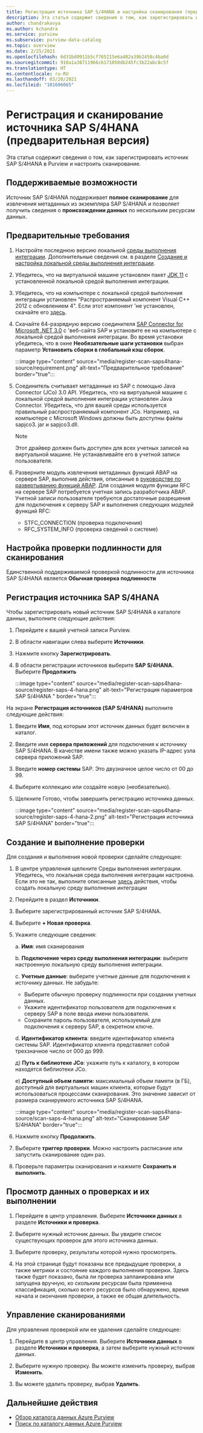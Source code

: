 ```yaml
---
title: Регистрация источника SAP S/4HANA и настройка сканирования (предварительная версия) в Azure Purview
description: Эта статья содержит сведения о том, как зарегистрировать источник SAP S/4HANA в Azure Purview и настроить сканирование.
author: chandrakavya
ms.author: kchandra
ms.service: purview
ms.subservice: purview-data-catalog
ms.topic: overview
ms.date: 2/25/2021
ms.openlocfilehash: 6d31bd0911b5cf765215e6a482a39b2458c4ba0d
ms.sourcegitcommit: 910a1a38711966cb171050db245fc3b22abc8c5f
ms.translationtype: HT
ms.contentlocale: ru-RU
ms.lasthandoff: 03/20/2021
ms.locfileid: "101696065"
---
```

# <a name="register-and-scan-a-sap-s4hana-source-preview"></a>Регистрация и сканирование источника SAP S/4HANA (предварительная версия)

Эта статья содержит сведения о том, как зарегистрировать источник SAP S/4HANA в Purview и настроить сканирование.

## <a name="supported-capabilities"></a>Поддерживаемые возможности

Источник SAP S/4HANA поддерживает **полное сканирование** для извлечения метаданных из экземпляра SAP S/4HANA и позволяет получить сведения о **происхождении данных** по нескольким ресурсам данных.

## <a name="prerequisites"></a>Предварительные требования

1.  Настройте последнюю версию локальной [среды выполнения интеграции](https://www.microsoft.com/download/details.aspx?id=39717).
    Дополнительные сведения см. в разделе [Создание и настройка локальной среды выполнения интеграции](https://docs.microsoft.com/azure/data-factory/create-self-hosted-integration-runtime).

2.  Убедитесь, что на виртуальной машине установлен пакет [JDK 11](https://www.oracle.com/java/technologies/javase-jdk11-downloads.html) с установленной локальной средой выполнения интеграции.

3.  Убедитесь, что на компьютере с локальной средой выполнения интеграции установлен \"Распространяемый компонент Visual C++ 2012 с обновлением 4\". Если этот компонент \'не установлен, скачайте его [здесь](https://www.microsoft.com/download/details.aspx?id=30679).

4.  Скачайте 64-разрядную версию соединителя [SAP Connector for Microsoft .NET 3.0](https://support.sap.com/en/product/connectors/msnet.html) с \'веб-сайта SAP и установите ее на компьютере с локальной средой выполнения интеграции. Во время установки убедитесь, что в окне **Необязательные шаги установки** выбран параметр **Установить сборки в глобальный кэш сборок**.

    :::image type="content" source="media/register-scan-saps4hana-source/requirement.png" alt-text="Предварительное требование" border="true":::

5.  Соединитель считывает метаданные из SAP с помощью Java Connector (JCo) 3.0 API. Убедитесь, что на виртуальной машине с локальной средой выполнения интеграции установлен Java Connector.
    Убедитесь, что для вашей среды используется правильный распространяемый компонент JCo. Например, на компьютере с Microsoft Windows должны быть доступны файлы sapjco3. jar и sapjco3.dll.

    > [!Note] 
    >Этот драйвер должен быть доступен для всех учетных записей на виртуальной машине. Не устанавливайте его в учетной записи пользователя.

6.  Разверните модуль извлечения метаданных функций ABAP на сервере SAP, выполнив действия, описанные в [руководстве по развертыванию функций ABAP](abap-functions-deployment-guide.md). Для создания модуля функции RFC на сервере SAP потребуется учетная запись разработчика ABAP. Учетной записи пользователя требуются достаточные разрешения для подключения к серверу SAP и выполнения следующих модулей функций RFC:
    -   STFC_CONNECTION (проверка подключения)
    -   RFC_SYSTEM_INFO (проверка сведений о системе)

## <a name="setting-up-authentication-for-a-scan"></a>Настройка проверки подлинности для сканирования

Единственной поддерживаемой проверкой подлинности для источника SAP S/4HANA является **Обычная проверка подлинности**

## <a name="register-sap-s4hana-source"></a>Регистрация источника SAP S/4HANA

Чтобы зарегистрировать новый источник SAP S/4HANA в каталоге данных, выполните следующие действия:

1.  Перейдите к вашей учетной записи Purview.
2.  В области навигации слева выберите **Источники**.
3.  Нажмите кнопку **Зарегистрировать**.
4.  В области регистрации источников выберите **SAP S/4HANA.** Выберите **Продолжить**

    :::image type="content" source="media/register-scan-saps4hana-source/register-saps-4-hana.png" alt-text="Регистрация параметров SAP S/4HANA " border="true":::

На экране **Регистрация источников (SAP S/4HANA)** выполните следующие действия:

1.  Введите **Имя**, под которым этот источник данных будет включен в каталог.

2.  Введите имя **сервера приложений** для подключения к источнику SAP S/4HANA. В качестве имени также можно указать IP-адрес узла сервера приложений SAP.

3.  Введите **номер системы** SAP. Это двузначное целое число от 00 до 99.

4.  Выберите коллекцию или создайте новую (необязательно).

5.  Щелкните Готово, чтобы завершить регистрацию источника данных.

    :::image type="content" source="media/register-scan-saps4hana-source/register-saps-4-hana-2.png" alt-text="Регистрация источника SAP S/4HANA" border="true":::

## <a name="creating-and-running-a-scan"></a>Создание и выполнение проверки

Для создания и выполнения новой проверки сделайте следующее:

1.  В центре управления щелкните Среды выполнения интеграции. Убедитесь, что локальная среда выполнения интеграции настроена. Если это не так, выполните описанные [здесь](https://docs.microsoft.com/azure/purview/manage-integration-runtimes) действия, чтобы создать локальную среду выполнения интеграции

2.  Перейдите в раздел **Источники**.

3.  Выберите зарегистрированный источник SAP S/4HANA.

4.  Выберите **+ Новая проверка**.

5.  Укажите следующие сведения:

    а.  **Имя**: имя сканирования

    b.  **Подключение через среду выполнения интеграции**: выберите настроенную локальную среду выполнения интеграции.

    c.  **Учетные данные**: выберите учетные данные для подключения к источнику данных. Не забудьте:

    -   Выберите обычную проверку подлинности при создании учетных данных.
    -   Укажите идентификатор пользователя для подключения к серверу SAP в поле ввода имени пользователя.
    -   Сохраните пароль пользователя, используемый для подключения к серверу SAP, в секретном ключе.

    d.  **Идентификатор клиента**: введите идентификатор клиента системы SAP. Идентификатор клиента представляет собой трехзначное число от 000 до 999.

    д)  **Путь к библиотеке JCo**: укажите путь к каталогу, в котором находятся библиотеки JCo.

    е)  **Доступный объем памяти:** максимальный объем памяти (в ГБ), доступный для виртуальных машин клиента, которые будут использоваться процессами сканирования. Это значение зависит от размера сканируемого источника SAP S/4HANA.

    :::image type="content" source="media/register-scan-saps4hana-source/scan-saps-4-hana.png" alt-text="Сканирование SAP S/4HANA" border="true":::

6.  Нажмите кнопку **Продолжить**.

7.  Выберите **триггер проверки**. Можно настроить расписание или запустить сканирование один раз.

8.  Проверьте параметры сканирования и нажмите **Сохранить и выполнить**.

## <a name="viewing-your-scans-and-scan-runs"></a>Просмотр данных о проверках и их выполнении

1. Перейдите в центр управления. Выберите **Источники данных** в разделе **Источники и проверка**.

2. Выберите нужный источник данных. Вы увидите список существующих проверок для этого источника данных.

3. Выберите проверку, результаты которой нужно просмотреть.

4. На этой странице будут показаны все предыдущие проверки, а также метрики и состояние каждого выполнения проверки. Здесь также будет показано, была ли проверка запланирована или запущена вручную, ко скольким ресурсам была применена классификация, сколько всего ресурсов было обнаружено, время начала и окончания проверки, а также ее общая длительность.

## <a name="manage-your-scans"></a>Управление сканированиями

Для управления проверкой или ее удаления сделайте следующее:

1. Перейдите в центр управления. Выберите **Источники данных** в разделе **Источники и проверка**, а затем выберите нужный источник данных.

2. Выберите нужную проверку. Вы можете изменить проверку, выбрав **Изменить**.

3. Вы можете удалить проверку, выбрав **Удалить**.

## <a name="next-steps"></a>Дальнейшие действия

- [Обзор каталога данных Azure Purview](how-to-browse-catalog.md)
- [Поиск по каталогу данных Azure Purview](how-to-search-catalog.md)
